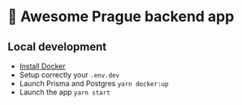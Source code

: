 # 🦄 Awesome Prague backend app

## Local development

- [Install Docker](https://www.docker.com/products/docker-desktop)
- Setup correctly your `.env.dev`
- Launch Prisma and Postgres `yarn docker:up`
- Launch the app `yarn start`
